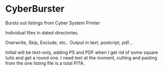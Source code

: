 # CyberBurster
Bursts out listings from Cyber System Printer

Individual files in dated directories.

Overwrite, Skip, Exclude, etc..
Output in text, postcript, pdf...

Initial will be text-only, adding PS and PDF when I get rid of some square tuits and get a round one.  I need text at the moment, cutting and pasting from the one listing file is a total PITA.
